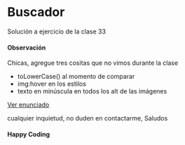# Buscador

Solución a ejercicio de la clase 33

#### Observación

Chicas, agregue tres cositas que no vimos durante la clase

- toLowerCase() al momento de comparar
- img:hover en los estilos
- texto en minúscula en todos los alt de las imágenes

[Ver enunciado](https://6ta-frontend-online.adaitw.org/docs/modulo-2/clase-33)

cualquier inquietud, no duden en contactarme, Saludos

#### Happy Coding
